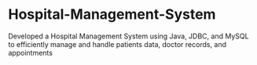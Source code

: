 # Hospital-Management-System
Developed a Hospital Management System using Java, JDBC, and MySQL to efficiently manage and handle patients data, doctor records, and appointments
